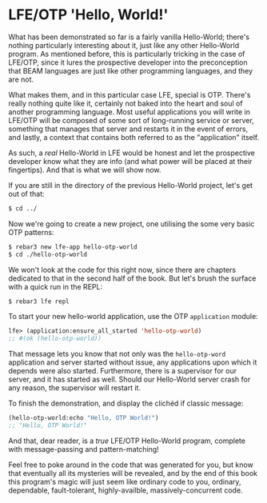 # LFE/OTP 'Hello, World!'

What has been demonstrated so far is a fairly vanilla Hello-World; there's nothing particularly interesting about it, just like any other Hello-World program. As mentioned before, this is particularly tricking in the case of LFE/OTP, since it lures the prospective developer into the preconception that BEAM languages are just like other programming languages, and they are not.

What makes them, and in this particular case LFE, special is OTP. There's really nothing quite like it, certainly not baked into the heart and soul of another programming language. Most useful applications you will write in LFE/OTP will be composed of some sort of long-running service or server, something that manages that server and restarts it in the event of errors, and lastly, a context that contains both referred to as the "application" itself.

As such, a _real_ Hello-World in LFE would be honest and let the prospective developer know what they are info (and what power will be placed at their fingertips). And that is what we will show now.

If you are still in the directory of the previous Hello-World project, let's get out of that:

```bash
$ cd ../
```

Now we're going to create a new project, one utilising the some very basic OTP patterns:

```bash
$ rebar3 new lfe-app hello-otp-world
$ cd ./hello-otp-world
```

We won't look at the code for this right now, since there are chapters dedicated to that in the second half of the book. But let's brush the surface with a quick run in the REPL:

```bash
$ rebar3 lfe repl
```

To start your new hello-world application, use the OTP `application` module:

```lisp
lfe> (application:ensure_all_started 'hello-otp-world)
;; #(ok (hello-otp-world))
```

That message lets you know that not only was the `hello-otp-word` application and server started without issue, any applications upon which it depends were also started. Furthermore, there is a supervisor for our server, and it has started as well. Should our Hello-World server crash for any reason, the supervisor will restart it.

To finish the demonstration, and display the clichéd if classic message:

```lisp
(hello-otp-world:echo "Hello, OTP World!")
;; "Hello, OTP World!"
```

And that, dear reader, is a _true_ LFE/OTP Hello-World program, complete with message-passing and pattern-matching!

Feel free to poke around in the code that was generated for you, but know that eventually all its mysteries will be revealed, and by the end of this book this program's magic will just seem like ordinary code to you, ordinary, dependable, fault-tolerant, highly-availble, massively-concurrent code.
